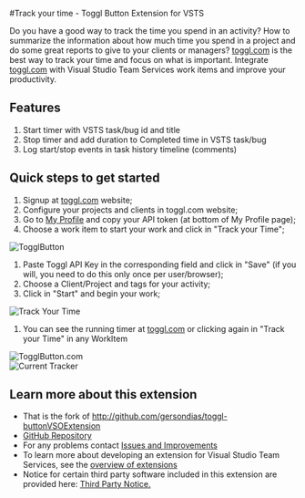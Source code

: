 #Track your time - Toggl Button Extension for VSTS

Do you have a good way to track the time you spend in an activity? How to summarize the information about how much time you spend in a project and do some great reports to give to your clients or managers?
[toggl.com](http://toggl.com) is the best way to track your time and focus on what is important. Integrate [toggl.com](http://toggl.com) with Visual Studio Team Services work items and improve your productivity.

## Features
1. Start timer with VSTS task/bug id and title
1. Stop timer and add duration to Completed time in VSTS task/bug
1. Log start/stop events in task history timeline (comments)

## Quick steps to get started 
1. Signup at [toggl.com](http://toggl.com) website;
1. Configure your projects and clients in toggl.com website;
1. Go to [My Profile](https://toggl.com/app/profile) and copy your API token (at bottom of My Profile page);
1. Choose a work item to start your work and click in "Track your Time";  
  
![TogglButton](images/screen1-small.png)

1. Paste Toggl API Key in the corresponding field and click in "Save" (if you will, you need to do this only once per user/browser);
1. Choose a Client/Project and tags for your activity;
1. Click in "Start" and begin your work;  
  
![Track Your Time](images/screen2-small.png)

1. You can see the running timer at [toggl.com](http://toggl.com/app) or clicking again in "Track your Time" in any WorkItem  
  
![TogglButton.com](images/screen4-small.png)  
![Current Tracker](images/screen3-small.png)  

## Learn more about this extension
* That is the fork of http://github.com/gersondias/toggl-buttonVSOExtension
* [GitHub Repository](http://github.com/nevalenny/toggl-buttonVSOExtension)
* For any problems contact [Issues and Improvements](http://github.com/nevalenny/toggl-buttonVSOExtension/issues)
* To learn more about developing an extension for Visual Studio Team Services, see the [overview of extensions](https://www.visualstudio.com/en-us/integrate/extensions/overview)
* Notice for certain third party software included in this extension are provided here: [Third Party Notice.](https://marketplace.visualstudio.com/_apis/public/gallery/publisher/GersonDias/extension/TogglButton/latest/assetbyname/ThirdPartyNotice.txt)
								  
